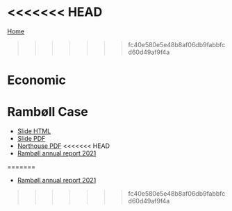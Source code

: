 <<<<<<< HEAD
=======
[Home](../README.md)
>>>>>>> fc40e580e5e48b8af06db9fabbfcd60d49af9f4a
# Economic

# Rambøll Case

- [Slide HTML](./Ramb%C3%B8ll.html)
- [Slide PDF](./Ramb%C3%B8ll.pdf)
- [Northouse PDF](./Case-Study-New-Strategic-business-Intelligence-and-Application.pdf)
<<<<<<< HEAD
- [Rambøll annual report 2021](./Ramboll-Annual-Report-2021_Final.pdf)


=======
- [Rambøll annual report 2021](./Ramboll-Annual-Report-2021_Final.pdf)
>>>>>>> fc40e580e5e48b8af06db9fabbfcd60d49af9f4a
